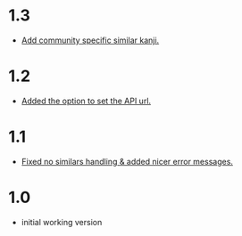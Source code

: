 # 1.3
* [Add community specific similar kanji.](http://github.com/luckythirteen/wk-similar-kanji-userscript/commit/b3c785434f92bfddfe40c885709952c558dc6c01)

# 1.2
* [Added the option to set the API url.](http://github.com/luckythirteen/wk-similar-kanji-userscript/commit/b6cbb4018307d8e784ca9c7a92307195e0d45f0b)

# 1.1
* [Fixed no similars handling & added nicer error messages.](http://github.com/luckythirteen/wk-similar-kanji-userscript/commit/5defab3ee249377f50bed3a1eee6d6e1a8243434)

# 1.0

* initial working version

